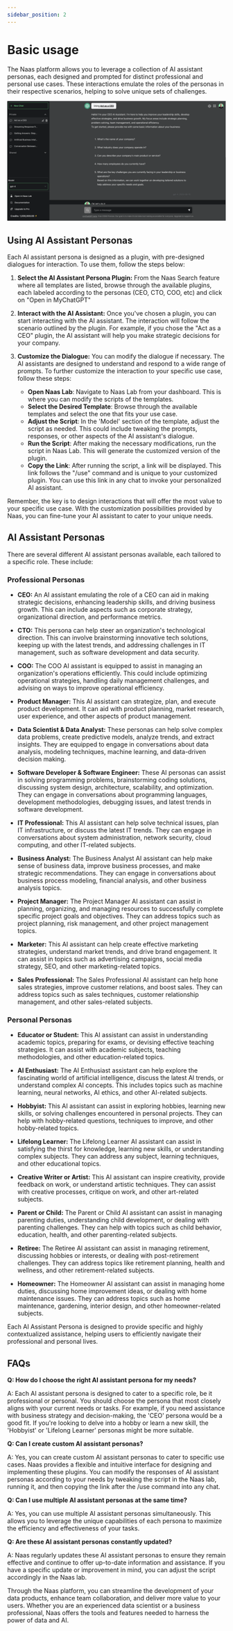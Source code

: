 ```yaml
---
sidebar_position: 2
---
```


# Basic usage

The Naas platform allows you to leverage a collection of AI assistant personas, each designed and prompted for distinct professional and personal use cases. These interactions emulate the roles of the personas in their respective scenarios, helping to solve unique sets of challenges.

![NaasAssistant](./img/NaasAssistant.png)

## Using AI Assistant Personas

Each AI assistant persona is designed as a plugin, with pre-designed dialogues for interaction. To use them, follow the steps below:

1. **Select the AI Assistant Persona Plugin:** From the Naas Search feature where all templates are listed, browse through the available plugins, each labeled according to the personas (CEO, CTO, COO, etc) and click on "Open in MyChatGPT"

2. **Interact with the AI Assistant:** Once you've chosen a plugin, you can start interacting with the AI assistant. The interaction will follow the scenario outlined by the plugin. For example, if you chose the "Act as a CEO" plugin, the AI assistant will help you make strategic decisions for your company.

3. **Customize the Dialogue:** You can modify the dialogue if necessary. The AI assistants are designed to understand and respond to a wide range of prompts. To further customize the interaction to your specific use case, follow these steps:
    - **Open Naas Lab**: Navigate to Naas Lab from your dashboard. This is where you can modify the scripts of the templates.
    - **Select the Desired Template**: Browse through the available templates and select the one that fits your use case.
    - **Adjust the Script**: In the 'Model' section of the template, adjust the script as needed. This could include tweaking the prompts, responses, or other aspects of the AI assistant's dialogue.
    - **Run the Script**: After making the necessary modifications, run the script in Naas Lab. This will generate the customized version of the plugin.
    - **Copy the Link**: After running the script, a link will be displayed. This link follows the "/use" command and is unique to your customized plugin. You can use this link in any chat to invoke your personalized AI assistant.

Remember, the key is to design interactions that will offer the most value to your specific use case. With the customization possibilities provided by Naas, you can fine-tune your AI assistant to cater to your unique needs.

## AI Assistant Personas

There are several different AI assistant personas available, each tailored to a specific role. These include:

### Professional Personas

- **CEO:** An AI assistant emulating the role of a CEO can aid in making strategic decisions, enhancing leadership skills, and driving business growth. This can include aspects such as corporate strategy, organizational direction, and performance metrics.

- **CTO:** This persona can help steer an organization's technological direction. This can involve brainstorming innovative tech solutions, keeping up with the latest trends, and addressing challenges in IT management, such as software development and data security.

- **COO:** The COO AI assistant is equipped to assist in managing an organization's operations efficiently. This could include optimizing operational strategies, handling daily management challenges, and advising on ways to improve operational efficiency.

- **Product Manager:** This AI assistant can strategize, plan, and execute product development. It can aid with product planning, market research, user experience, and other aspects of product management.

- **Data Scientist & Data Analyst:** These personas can help solve complex data problems, create predictive models, analyze trends, and extract insights. They are equipped to engage in conversations about data analysis, modeling techniques, machine learning, and data-driven decision making.

- **Software Developer & Software Engineer:** These AI personas can assist in solving programming problems, brainstorming coding solutions, discussing system design, architecture, scalability, and optimization. They can engage in conversations about programming languages, development methodologies, debugging issues, and latest trends in software development.

- **IT Professional:** This AI assistant can help solve technical issues, plan IT infrastructure, or discuss the latest IT trends. They can engage in conversations about system administration, network security, cloud computing, and other IT-related subjects.

- **Business Analyst:** The Business Analyst AI assistant can help make sense of business data, improve business processes, and make strategic recommendations. They can engage in conversations about business process modeling, financial analysis, and other business analysis topics.

- **Project Manager:** The Project Manager AI assistant can assist in planning, organizing, and managing resources to successfully complete specific project goals and objectives. They can address topics such as project planning, risk management, and other project management topics.

- **Marketer:** This AI assistant can help create effective marketing strategies, understand market trends, and drive brand engagement. It can assist in topics such as advertising campaigns, social media strategy, SEO, and other marketing-related topics.

- **Sales Professional:** The Sales Professional AI assistant can help hone sales strategies, improve customer relations, and boost sales. They can address topics such as sales techniques, customer relationship management, and other sales-related subjects.

### Personal Personas

- **Educator or Student:** This AI assistant can assist in understanding academic topics, preparing for exams, or devising effective teaching strategies. It can assist with academic subjects, teaching methodologies, and other education-related topics.

- **AI Enthusiast:** The AI Enthusiast assistant can help explore the fascinating world of artificial intelligence, discuss the latest AI trends, or understand complex AI concepts. This includes topics such as machine learning, neural networks, AI ethics, and other AI-related subjects.

- **Hobbyist:** This AI assistant can assist in exploring hobbies, learning new skills, or solving challenges encountered in personal projects. They can help with hobby-related questions, techniques to improve, and other hobby-related topics.

- **Lifelong Learner:** The Lifelong Learner AI assistant can assist in satisfying the thirst for knowledge, learning new skills, or understanding complex subjects. They can address any subject, learning techniques, and other educational topics.

- **Creative Writer or Artist:** This AI assistant can inspire creativity, provide feedback on work, or understand artistic techniques. They can assist with creative processes, critique on work, and other art-related subjects.

- **Parent or Child:** The Parent or Child AI assistant can assist in managing parenting duties, understanding child development, or dealing with parenting challenges. They can help with topics such as child behavior, education, health, and other parenting-related subjects.

- **Retiree:** The Retiree AI assistant can assist in managing retirement, discussing hobbies or interests, or dealing with post-retirement challenges. They can address topics like retirement planning, health and wellness, and other retirement-related subjects.

- **Homeowner:** The Homeowner AI assistant can assist in managing home duties, discussing home improvement ideas, or dealing with home maintenance issues. They can address topics such as home maintenance, gardening, interior design, and other homeowner-related subjects.

Each AI Assistant Persona is designed to provide specific and highly contextualized assistance, helping users to efficiently navigate their professional and personal lives.

## FAQs

**Q: How do I choose the right AI assistant persona for my needs?**

A: Each AI assistant persona is designed to cater to a specific role, be it professional or personal. You should choose the persona that most closely aligns with your current needs or tasks. For example, if you need assistance with business strategy and decision-making, the 'CEO' persona would be a good fit. If you're looking to delve into a hobby or learn a new skill, the 'Hobbyist' or 'Lifelong Learner' personas might be more suitable.

**Q: Can I create custom AI assistant personas?**

A: Yes, you can create custom AI assistant personas to cater to specific use cases. Naas provides a flexible and intuitive interface for designing and implementing these plugins. You can modify the responses of AI assistant personas according to your needs by tweaking the script in the Naas lab, running it, and then copying the link after the /use command into any chat.

**Q: Can I use multiple AI assistant personas at the same time?**

A: Yes, you can use multiple AI assistant personas simultaneously. This allows you to leverage the unique capabilities of each persona to maximize the efficiency and effectiveness of your tasks.

**Q: Are these AI assistant personas constantly updated?**

A: Naas regularly updates these AI assistant personas to ensure they remain effective and continue to offer up-to-date information and assistance. If you have a specific update or improvement in mind, you can adjust the script accordingly in the Naas lab.


Through the Naas platform, you can streamline the development of your data products, enhance team collaboration, and deliver more value to your users. Whether you are an experienced data scientist or a business professional, Naas offers the tools and features needed to harness the power of data and AI.